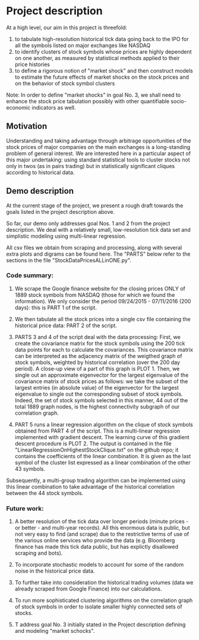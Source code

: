 # Project description 

At a high level, our aim in this project is threefold:
1. to tabulate high-resolution historical tick data going back to the IPO for all the symbols listed on major exchanges like NASDAQ
2. to identify clusters of stock symbols whose prices are highly dependent on one another, as measured by statistical methods applied to their price histories
3. to define a rigorous notion of "market shock" and then construct models to estimate the future effects of market shocks on the stock prices and on the behavior of stock symbol clusters 

Note: In order to define "market shocks" in goal No. 3, we shall need to enhance the stock price tabulation possibly with other quantifiable socio-economic indicators as well.


## Motivation

Understanding and taking advantage through arbitrage opportunities of the stock prices of major companies on the main exchanges is a long-standing problem of general interest. We are interested here in a particular aspect of this major undertaking: using standard statistical tools to cluster stocks not only in twos (as in pairs trading) but in statistically significant cliques according to historical data.


## Demo description

At the current stage of the project, we present a rough draft towards the goals listed in the project description above.

So far, our demo only addresses goal Nos. 1 and 2 from the project description. We deal with a relatively small, low-resolution tick data set and simplistic modeling using multi-linear regression.

All csv files we obtain from scraping and processing, along with several extra plots and digrams can be found here. The "PARTS" below refer to the sections in the file "StockDataPricesALLinONE.py".

### Code summary:

1. We scrape the Google finance website for the closing prices ONLY of 1889 stock symbols from NASDAQ (those for which we found the information). We only consider the period 09/24/2015 - 07/11/2016 (200 days): this is PART 1 of the script.

2. We then tabulate all the stock prices into a single csv file containing the historical price data: PART 2 of the script.

3. PARTS 3 and 4 of the script deal with the data processing: First, we create the covariance matrix for the stock symbols using the 200 tick data points for each to calculate the covariances. This covariance matrix can be interpreted as the adjacency matrix of the weigthed graph of stock symbols, weighted by historical correlation (over the 200 day period). A close-up view of a part of this graph is PLOT 1. Then, we single out an approximate eigenvector for the largest eigenvalue of the covariance matrix of stock prices as follows: we take the subset of the largest entries (in absolute value) of the eigenvector for the largest eigenvalue to single out the corresponding subset of stock symbols. Indeed, the set of stock symbols selected in this manner, 44 out of the total 1889 graph nodes, is the highest connectivity subgraph of our correlation graph.

4. PART 5 runs a linear regression algorithm on the clique of stock symbols obtained from PART 4 of the script. This is a multi-linear regression implemented with gradient descent. The learning curve of this gradient descent procedure is PLOT 2. The output is contained in the file "LinearRegressionOnHighestStockClique.txt" on the github repo; it contains the coefficients of the linear combination. It is given as the last symbol of the cluster list expressed as a linear combination of the other 43 symbols.

Subsequently, a multi-group trading algorithm can be implemented using this linear combination to take advantage of the historical correlation between the 44 stock symbols.


### Future work: 

1. A better resolution of the tick data over longer periods (minute prices - or better - and multi-year records). All this enormous data is public, but not very easy to find (and scrape) due to the restrictive terms of use of the various online services who provide the data (e.g. Bloomberg finance has made this tick data public, but has explictly disallowed scraping and bots).

2. To incorporate stochastic models to account for some of the random noise in the historical price data.

3. To further take into consideration the historical trading volumes (data we already scraped from Google Finance) into our calculations.

4. To run more sophisticated clustering algorithms on the correlation graph of stock symbols in order to isolate smaller highly connected sets of stocks.

5. T address goal No. 3 initially stated in the Project description defining and modeling "market schocks".
 





